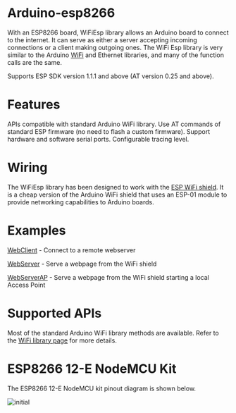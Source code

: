 # Arduino-esp8266

With an ESP8266 board, WiFiEsp library allows an Arduino board to connect to the internet.
It can serve as either a server accepting incoming connections or a client making outgoing ones.
The WiFi Esp library is very similar to the Arduino [WiFi](https://www.arduino.cc/en/Reference/WiFi) and Ethernet libraries, and many of the function calls are the same.

Supports ESP SDK version 1.1.1 and above (AT version 0.25 and above).

# Features
APIs compatible with standard Arduino WiFi library.
Use AT commands of standard ESP firmware (no need to flash a custom firmware).
Support hardware and software serial ports.
Configurable tracing level.

# Wiring
The WiFiEsp library has been designed to work with the [ESP WiFi shield](https://www.espruino.com/arduino-esp8266). It is a cheap version of the Arduino WiFi shield that uses an ESP-01 module to provide networking capabilities to Arduino boards.

# Examples


[WebClient](https://github.com/Jacobcollio/Arduino-cam-esp/tree/main/ESP8266WiFi/examples/WiFiClient) - Connect to a remote webserver

[WebServer](https://github.com/Jacobcollio/Arduino-cam-esp/tree/main/ESP8266-wifi%20connected-webserver/examples/AdvancedWebServer) - Serve a webpage from the WiFi shield

[WebServerAP](https://github.com/Jacobcollio/Arduino-cam-esp/tree/main/ESP8266WiFi/examples/WiFiAccessPoint) - Serve a webpage from the WiFi shield starting a local Access Point




# Supported APIs
Most of the standard Arduino WiFi library methods are available. Refer to the [WiFi library page](https://www.arduino.cc/en/Reference/WiFi) for more details.

# ESP8266 12-E NodeMCU Kit

The ESP8266 12-E NodeMCU kit pinout diagram is shown below.

![initial](https://user-images.githubusercontent.com/70785525/99380401-3f679a00-290d-11eb-813d-d1c7c532957f.png)



